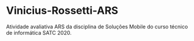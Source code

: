 # Vinicius-Rossetti-ARS
Atividade avaliativa ARS da disciplina de Soluções Mobile do curso técnico de informática SATC 2020.

